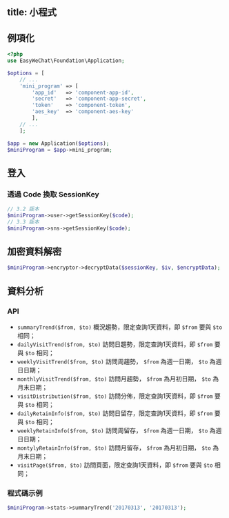 title: 小程式
---

## 例項化

```php
<?php
use EasyWeChat\Foundation\Application;

$options = [
    // ...
    'mini_program' => [
        'app_id'   => 'component-app-id',
        'secret'   => 'component-app-secret',
        'token'    => 'component-token',
        'aes_key'  => 'component-aes-key'
        ],
    // ...
    ];

$app = new Application($options);
$miniProgram = $app->mini_program;
```

## 登入

### 透過 Code 換取 SessionKey

```php
// 3.2 版本
$miniProgram->user->getSessionKey($code);
// 3.3 版本
$miniProgram->sns->getSessionKey($code);
```

## 加密資料解密

```php
$miniProgram->encryptor->decryptData($sessionKey, $iv, $encryptData);
```

## 資料分析

### API

- `summaryTrend($from, $to)` 概況趨勢，限定查詢1天資料，即 `$from` 要與 `$to` 相同；
- `dailyVisitTrend($from, $to)` 訪問日趨勢，限定查詢1天資料，即 `$from` 要與 `$to` 相同；
- `weeklyVisitTrend($from, $to)` 訪問周趨勢， `$from` 為週一日期， `$to` 為週日日期；
- `monthlyVisitTrend($from, $to)` 訪問月趨勢， `$from` 為月初日期， `$to` 為月末日期；
- `visitDistribution($from, $to)` 訪問分佈，限定查詢1天資料，即 `$from` 要與 `$to` 相同；
- `dailyRetainInfo($from, $to)` 訪問日留存，限定查詢1天資料，即 `$from` 要與 `$to` 相同；
- `weeklyRetainInfo($from, $to)` 訪問周留存， `$from` 為週一日期， `$to` 為週日日期；
- `montylyRetainInfo($from, $to)` 訪問月留存， `$from` 為月初日期， `$to` 為月末日期；
- `visitPage($from, $to)` 訪問頁面，限定查詢1天資料，即 `$from` 要與 `$to` 相同；

### 程式碼示例

```php
$miniProgram->stats->summaryTrend('20170313', '20170313');
```
